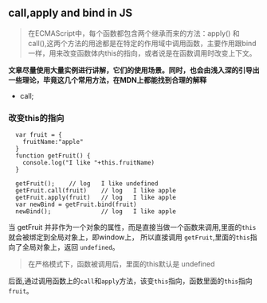 ## call,apply and bind in JS ##

>在ECMAScript中，每个函数都包含两个继承而来的方法：apply() 和 call(),这两个方法的用途都是在特定的作用域中调用函数，主要作用跟bind一样，用来改变函数体内this的指向，或者说是在函数调用时改变上下文。

**文章尽量使用大量实例进行讲解，它们的使用场景。同时，也会由浅入深的引导出一些理论，毕竟这几个常用方法，在MDN上都能找到合理的解释**

- call;


### 改变this的指向 ####
```
  var fruit = {
    fruitName:"apple"
  }
  function getFruit() {
    console.log("I like "+this.fruitName)
  }

  getFruit();    // log   I like undefined
  getFruit.call(fruit)    // log   I like apple
  getFruit.apply(fruit)   // log   I like apple
  var newBind = getFruit.bind(fruit)
  newBind();              // log   I like apple

```
当 getFruit 并非作为一个对象的属性，而是直接当做一个函数来调用,里面的`this`就会被绑定到全局对象上，即window上， 所以直接调用 `getFruit`,里面的`this`指向了全局对象上，返回 `undefined`。
> 在严格模式下，函数被调用后，里面的this默认是 undefined

后面,通过调用函数上的`call`和`apply`方法，该变`this`指向，函数里面的`this`指向`fruit`。
